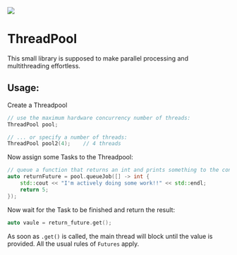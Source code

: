 <a href='https://jenkins.shodan.fyi/job/ThreadPool/'><img src='https://jenkins.shodan.fyi/buildStatus/icon?job=ThreadPool'></a>
# ThreadPool
This small library is supposed to make parallel processing and multithreading effortless.

## Usage:
Create a Threadpool
```c++
// use the maximum hardware concurrency number of threads:
ThreadPool pool;

// ... or specify a number of threads:
ThreadPool pool2(4);    // 4 threads
```
Now assign some Tasks to the Threadpool:
```c++
// queue a function that returns an int and prints something to the console
auto returnFuture = pool.queueJob([] -> int {
    std::cout << "I'm actively doing some work!!" << std::endl;
    return 5;
});
```
Now wait for the Task to be finished and return the result:
```c++
auto vaule = return_future.get();
```
As soon as `.get()` is called, the main thread will block until the value is provided.
All the usual rules of `Futures` apply.
